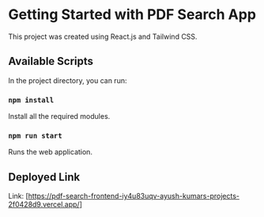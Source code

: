 # Getting Started with PDF Search App

This project was created using React.js and Tailwind CSS.

## Available Scripts

In the project directory, you can run:

### `npm install`

Install all the required modules.

### `npm run start`

Runs the web application.

## Deployed Link

Link: [https://pdf-search-frontend-iy4u83uqv-ayush-kumars-projects-2f0428d9.vercel.app/]
